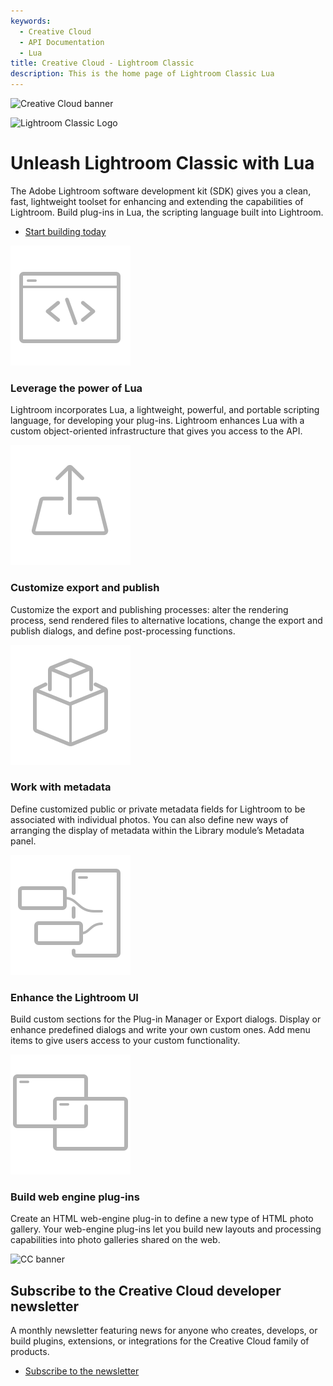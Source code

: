 ```yaml
---
keywords:
  - Creative Cloud
  - API Documentation
  - Lua
title: Creative Cloud - Lightroom Classic
description: This is the home page of Lightroom Classic Lua 
---
```


<Hero slots="image, icon, heading, text, buttons" variant="halfwidth" />

![Creative Cloud banner](https://adobe.io/shared/images/cc-hero.png)

![Lightroom Classic Logo](https://adobe.io/shared/icons/lrc_appicon_64.svg)

#  Unleash Lightroom Classic with Lua

The Adobe Lightroom software development kit (SDK) gives you a clean, fast, lightweight toolset for enhancing and extending the capabilities of Lightroom. Build plug-ins in Lua, the scripting language built into Lightroom. 

* [Start building today](https://console.adobe.io/downloads/lr)

<TextBlock slots="image, heading, text" width="33%" theme="dark" isCentered />

![Scripting icon](images/S_IlluScriptingAndActions_96.svg)

### Leverage the power of Lua

Lightroom incorporates Lua, a lightweight, powerful, and portable scripting language, for developing your plug-ins. Lightroom enhances Lua with a custom object-oriented infrastructure that gives you access to the API.

<TextBlock slots="image, heading, text" width="33%" theme="dark" isCentered />

![Export icon](images/S_IlluCustomizeExport_96.svg)

### Customize export and publish

Customize the export and publishing processes: alter the rendering process, send rendered files to alternative locations, change the export and publish dialogs, and define post-processing functions.

<TextBlock slots="image, heading, text" width="33%" theme="dark" isCentered />

![Metadata icon](images/S_IlluMetadata_96.svg)

### Work with metadata

Define customized public or private metadata fields for Lightroom to be associated with individual photos. You can also define new ways of arranging the display of metadata within the Library module’s Metadata panel.


<TextBlock slots="image, heading, text" width="50%" theme="dark" isCentered />

![Icon of UI Windows](images/S_IlluEnhanceUI_96.svg)

### Enhance the Lightroom UI

Build custom sections for the Plug-in Manager or Export dialogs. Display or enhance predefined dialogs and write your own custom ones. Add menu items to give users access to your custom functionality.

<TextBlock slots="image, heading, text" width="50%" theme="dark" isCentered />


![Other Apps icon](images/S_IlluIntegrateOtherApps_96.svg)

### Build web engine plug-ins

Create an HTML web-engine plug-in to define a new type of HTML photo gallery. Your web-engine plug-ins let you build new layouts and processing capabilities into photo galleries shared on the web.



<SummaryBlock slots="image, heading, text, buttons" background="rgb(9, 90, 186)" />

![CC banner](https://adobe.io/shared/images/cc-banner.png)

## Subscribe to the Creative Cloud developer newsletter 

A monthly newsletter featuring news for anyone who creates, develops, or build plugins, extensions, or integrations for the
Creative Cloud family of products.

* [Subscribe to the newsletter](https://www.adobe.com/subscription/ccdevnewsletter.html)